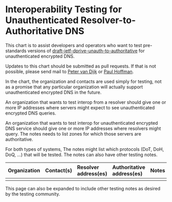# Interoperability Testing for Unauthenticated Resolver-to-Authoritative DNS

This chart is to assist developers and operators who want to test pre-standards versions of
[draft-ietf-dprive-unauth-to-authoritative](https://datatracker.ietf.org/doc/draft-ietf-dprive-unauth-to-authoritative/)
for unauthenticated encrypted DNS.

Updates to this chart should be submitted as pull requests.
If that is not possible, please send mail to
[Peter van Dijk](peter.van.dijk@powerdns.com) or [Paul Hoffman](mailto:paul.hoffman@icann.org).

In the chart, the organization and contacts are used simply for testing, not as a promise that any particular organization will
actually support unauthenticated encrypted DNS in the future.

An organization that wants to test interop from a resolver should give one or more IP addresses where
servers might expect to see unauthenticated encrypted DNS queries.

An organization that wants to test interop for unauthenticated encrypted DNS service should give one or more IP addresses where
resolvers might query.
The notes needs to list zones for which those servers are authoritative.

For both types of systems, The notes might list which protocols (DoT, DoH, DoQ, ...) that will be tested.
The notes can also have other testing notes.

| Organization | Contact(s) | Resolver address(es) | Authoritative address(es) | Notes |
| :-- | :-- | :-- | :-- | :-- |
|  |  |  |  |  |

This page can also be expanded to include other testing notes as desired by the testing community.
